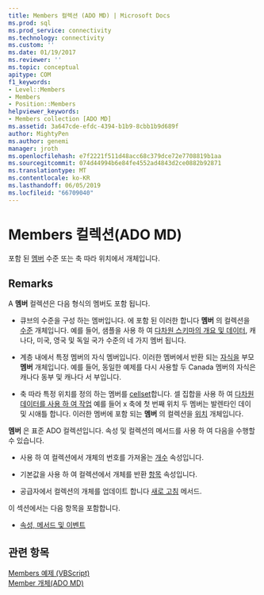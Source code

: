 ```yaml
---
title: Members 컬렉션 (ADO MD) | Microsoft Docs
ms.prod: sql
ms.prod_service: connectivity
ms.technology: connectivity
ms.custom: ''
ms.date: 01/19/2017
ms.reviewer: ''
ms.topic: conceptual
apitype: COM
f1_keywords:
- Level::Members
- Members
- Position::Members
helpviewer_keywords:
- Members collection [ADO MD]
ms.assetid: 3a647cde-efdc-4394-b1b9-8cbb1b9d689f
author: MightyPen
ms.author: genemi
manager: jroth
ms.openlocfilehash: e7f2221f511d48acc68c379dce72e7708819b1aa
ms.sourcegitcommit: 074d44994b6e84fe4552ad4843d2ce0882b92871
ms.translationtype: MT
ms.contentlocale: ko-KR
ms.lasthandoff: 06/05/2019
ms.locfileid: "66709040"
---
```

# <a name="members-collection-ado-md"></a>Members 컬렉션(ADO MD)
포함 된 [멤버](../../../ado/reference/ado-md-api/member-object-ado-md.md) 수준 또는 축 따라 위치에서 개체입니다.  
  
## <a name="remarks"></a>Remarks  
 A **멤버** 컬렉션은 다음 형식의 멤버도 포함 됩니다.  
  
-   큐브의 수준을 구성 하는 멤버입니다. 에 포함 된 이러한 합니다 **멤버** 의 컬렉션을 [수준](../../../ado/reference/ado-md-api/level-object-ado-md.md) 개체입니다. 예를 들어, 샘플을 사용 하 여 [다차원 스키마의 개요 및 데이터](../../../ado/guide/multidimensional/overview-of-multidimensional-schemas-and-data.md), 캐나다, 미국, 영국 및 독일 국가 수준의 네 가지 멤버 됩니다.  
  
-   계층 내에서 특정 멤버의 자식 멤버입니다. 이러한 멤버에서 반환 되는 [자식을](../../../ado/reference/ado-md-api/children-property-ado-md.md) 부모 **멤버** 개체입니다. 예를 들어, 동일한 예제를 다시 사용할 두 Canada 멤버의 자식은 캐나다 동부 및 캐나다 서 부입니다.  
  
-   축 따라 특정 위치를 정의 하는 멤버를 [cellset](../../../ado/reference/ado-md-api/cellset-object-ado-md.md)합니다. 셀 집합을 사용 하 여 [다차원 데이터를 사용 하 여 작업](../../../ado/guide/multidimensional/working-with-multidimensional-data.md) 예를 들어 x 축에 첫 번째 위치 두 멤버는 발렌타인 데이 및 시애틀 합니다. 이러한 멤버에 포함 되는 **멤버** 의 컬렉션을 [위치](../../../ado/reference/ado-md-api/position-object-ado-md.md) 개체입니다.  
  
 **멤버** 은 표준 ADO 컬렉션입니다. 속성 및 컬렉션의 메서드를 사용 하 여 다음을 수행할 수 있습니다.  
  
-   사용 하 여 컬렉션에서 개체의 번호를 가져올는 [개수](../../../ado/reference/ado-api/count-property-ado.md) 속성입니다.  
  
-   기본값을 사용 하 여 컬렉션에서 개체를 반환 [항목](../../../ado/reference/ado-api/item-property-ado.md) 속성입니다.  
  
-   공급자에서 컬렉션의 개체를 업데이트 합니다 [새로 고침](../../../ado/reference/ado-api/refresh-method-ado.md) 메서드.  
  
 이 섹션에서는 다음 항목을 포함합니다.  
  
-   [속성, 메서드 및 이벤트](../../../ado/reference/ado-md-api/members-collection-properties-methods-and-events.md)  
  
## <a name="see-also"></a>관련 항목  
 [Members 예제 (VBScript)](../../../ado/reference/ado-md-api/members-example-vbscript.md)   
 [Member 개체(ADO MD)](../../../ado/reference/ado-md-api/member-object-ado-md.md)
